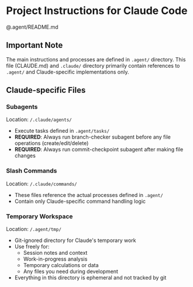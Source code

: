 # Project Instructions for Claude Code

@.agent/README.md

## Important Note

The main instructions and processes are defined in `.agent/` directory. This file (CLAUDE.md) and `.claude/`
directory primarily contain references to `.agent/` and Claude-specific implementations only.

## Claude-specific Files

### Subagents

Location: `/.claude/agents/`

- Execute tasks defined in `.agent/tasks/`
- **REQUIRED**: Always run branch-checker subagent before any file operations (create/edit/delete)
- **REQUIRED**: Always run commit-checkpoint subagent after making file changes

### Slash Commands

Location: `/.claude/commands/`

- These files reference the actual processes defined in `.agent/`
- Contain only Claude-specific command handling logic

### Temporary Workspace

Location: `/.agent/tmp/`

- Git-ignored directory for Claude's temporary work
- Use freely for:
  - Session notes and context
  - Work-in-progress analysis
  - Temporary calculations or data
  - Any files you need during development
- Everything in this directory is ephemeral and not tracked by git
